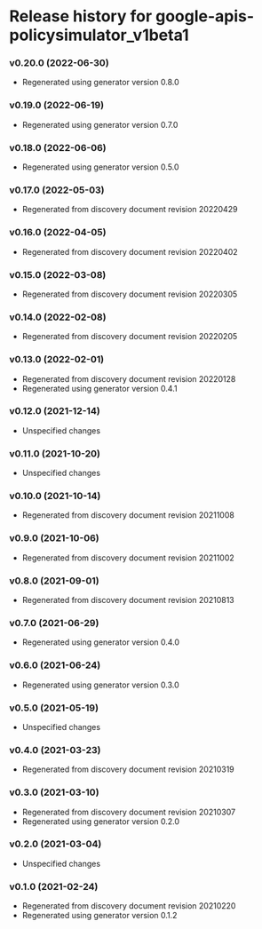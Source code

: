 # Release history for google-apis-policysimulator_v1beta1

### v0.20.0 (2022-06-30)

* Regenerated using generator version 0.8.0

### v0.19.0 (2022-06-19)

* Regenerated using generator version 0.7.0

### v0.18.0 (2022-06-06)

* Regenerated using generator version 0.5.0

### v0.17.0 (2022-05-03)

* Regenerated from discovery document revision 20220429

### v0.16.0 (2022-04-05)

* Regenerated from discovery document revision 20220402

### v0.15.0 (2022-03-08)

* Regenerated from discovery document revision 20220305

### v0.14.0 (2022-02-08)

* Regenerated from discovery document revision 20220205

### v0.13.0 (2022-02-01)

* Regenerated from discovery document revision 20220128
* Regenerated using generator version 0.4.1

### v0.12.0 (2021-12-14)

* Unspecified changes

### v0.11.0 (2021-10-20)

* Unspecified changes

### v0.10.0 (2021-10-14)

* Regenerated from discovery document revision 20211008

### v0.9.0 (2021-10-06)

* Regenerated from discovery document revision 20211002

### v0.8.0 (2021-09-01)

* Regenerated from discovery document revision 20210813

### v0.7.0 (2021-06-29)

* Regenerated using generator version 0.4.0

### v0.6.0 (2021-06-24)

* Regenerated using generator version 0.3.0

### v0.5.0 (2021-05-19)

* Unspecified changes

### v0.4.0 (2021-03-23)

* Regenerated from discovery document revision 20210319

### v0.3.0 (2021-03-10)

* Regenerated from discovery document revision 20210307
* Regenerated using generator version 0.2.0

### v0.2.0 (2021-03-04)

* Unspecified changes

### v0.1.0 (2021-02-24)

* Regenerated from discovery document revision 20210220
* Regenerated using generator version 0.1.2

